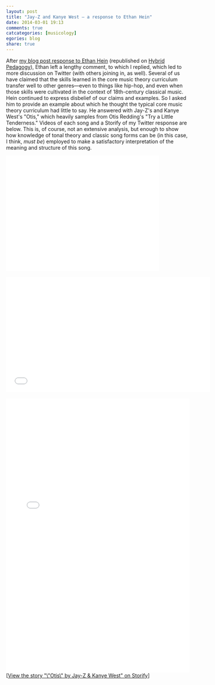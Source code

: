 ```yaml
---
layout: post
title: "Jay-Z and Kanye West – a response to Ethan Hein"
date: 2014-03-01 19:13
comments: true
catcategories: [musicology]
egories: blog
share: true
---
```


After [my blog post response to Ethan Hein](http://kris.shaffermusic.com/2014/02/what-is-music-theory/) (republished on [Hybrid Pedagogy](http://www.hybridpedagogy.com/page-two/music-theory/)), Ethan left a lengthy comment, to which I replied, which led to more discussion on Twitter (with others joining in, as well). Several of us have claimed that the skills learned in the core music theory curriculum transfer well to other genres—even to things like hip-hop, and even when those skills were cultivated in the context of 18th-century classical music. Hein continued to express disbelief of our claims and examples. So I asked him to provide an example about which he thought the typical core music theory curriculum had little to say. He answered with Jay-Z's and Kanye West's "Otis," which heavily samples from Otis Redding's "Try a Little Tenderness." Videos of each song and a Storify of my Twitter response are below. This is, of course, not an extensive analysis, but enough to show how knowledge of tonal theory and classic song forms can be (in this case, I think, *must be*) employed to make a satisfactory interpretation of the meaning and structure of this song.

<iframe width="420" height="315" src="//www.youtube.com/embed/TXmLjbTBcdU" frameborder="0" allowfullscreen></iframe><br/><br/>

<iframe width="560" height="315" src="//www.youtube.com/embed/BoEKWtgJQAU" frameborder="0" allowfullscreen></iframe><br/><br/>

<div class="storify"><iframe src="//storify.com/krisshaffer/otis-by-jay-z-and-kanye-west/embed?header=false" width="100%" height=750 frameborder=no allowtransparency=true></iframe><script src="//storify.com/krisshaffer/otis-by-jay-z-and-kanye-west.js?header=false"></script><noscript>[<a href="//storify.com/krisshaffer/otis-by-jay-z-and-kanye-west" target="_blank">View the story "\"Otis\" by Jay-Z & Kanye West" on Storify</a>]</noscript></div>
